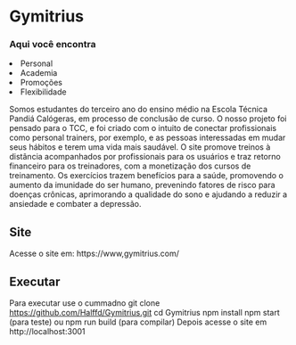 # Gymitrius
<h3>Aqui você encontra</h3>
<li><span>Personal</span></li>
<li><span>Academia</span></li>
<li><span>Promoções</span></li>
<li><span>Flexibilidade</span></li>

<p>Somos estudantes do terceiro ano do ensino médio na Escola Técnica Pandiá Calógeras, em processo de conclusão de curso. O nosso projeto foi pensado para o TCC, e foi criado com o intuito de conectar profissionais como personal trainers, por exemplo, e as pessoas interessadas em mudar seus hábitos e terem uma vida mais saudável. O site promove treinos à distância acompanhados por profissionais para os usuários e traz retorno financeiro para os treinadores, com a monetização dos cursos de treinamento. Os exercícios trazem benefícios para a saúde, promovendo o aumento da imunidade do ser humano, prevenindo fatores de risco para doenças crônicas, aprimorando a qualidade do sono e ajudando a reduzir a ansiedade e combater a depressão.</p>

## Site
Acesse o site em: https://www,gymitrius.com/

## Executar
Para executar use o cummadno
git clone https://github.com/Halffd/Gymitrius.git
cd Gymitrius
npm install
npm start (para teste) ou npm run build (para compilar)
Depois acesse o site em http://localhost:3001
